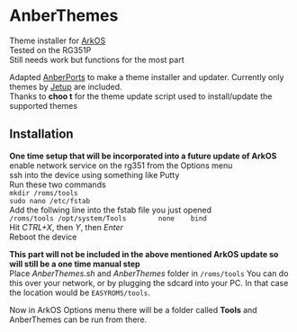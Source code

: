 # AnberThemes
Theme installer for [ArkOS](https://github.com/christianhaitian/arkos)  
Tested on the RG351P  
Still needs work but functions for the most part

Adapted [AnberPorts](https://github.com/krishenriksen/AnberPorts) to make a theme installer and updater. Currently only themes by [Jetup](https://github.com/Jetup13) are included.  
Thanks to **choo t** for the theme update script used to install/update the supported themes  

## Installation

**One time setup that will be incorporated into a future update of ArkOS**  
enable network service on the rg351 from the Options menu  
ssh into the device using something like Putty  
Run these two commands  
`mkdir /roms/tools`  
`sudo nano /etc/fstab`  
Add the follwing line into the fstab file you just opened  
```/roms/tools /opt/system/Tools        none    bind```  
Hit *CTRL+X*, then *Y*, then *Enter*  
Reboot the device  

**This part will not be included in the above mentioned ArkOS update so will still be a one time manual step**  
Place *AnberThemes.sh* and *AnberThemes* folder in `/roms/tools` 
You can do this over your network, or by plugging the sdcard into your PC. In that case the location would be `EASYROMS/tools`.

Now in ArkOS Options menu there will be a folder called **Tools** and AnberThemes can be run from there.
